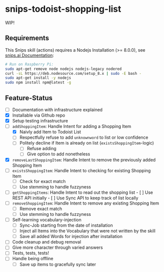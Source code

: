 # snips-todoist-shopping-list

WIP!

## Requirements

This Snips skill (actions) requires a Nodejs Installation (>= 8.0.0), see [snips.ai Documentation](https://docs.snips.ai/getting-started/quick-start-raspberry-pi#step-5:-create-a-constants-file-and-set-the-realm-cloud-instance-url-3):

```sh
# Run on Raspberry Pi:
sudo apt-get remove node nodejs nodejs-legacy nodered
curl -sL https://deb.nodesource.com/setup_8.x | sudo -E bash -
sudo apt-get install -y nodejs
sudo npm install npm@latest -g
```

## Feature-Status

- [ ] Documentation with infrastructure explained
- [x] Installable via Github repo
- [x] Setup testing infrastructure
- [ ] `addShoppingItem`: Handle Intent for adding a Shopping Item
    - [x] Naivly add Item to Todoist List
    - [ ] Respectfully refuse to add `unknownword` to list or low confidence
    - [ ] Politely decline if Item is already on list (`existsShoppingItem`-logic)
        - [ ] Refuse adding
        - [ ] Give option to add nonetheless
- [x] `removeLastShoppingItem`: Handle Intent to remove the previously added Shopping Item
- [ ] `existsShoppingItem`: Handle Intent to checking for existing Shopping Item
    - [ ] Check for exact match
    - [ ] Use stemming to handle fuzzyness
- [ ] `getShoppingItems`: Handle Intent to read out the shopping list
        - [ ] Use REST API initially
        - [ ] Use Sync API to keep track of list locally
- [ ] `removeShoppingItem`: Handle Intent to remove any existing Shopping Item
    - [ ] Remove exact match
    - [ ] Use stemming to handle fuzzyness
- [ ] Self-learning vocabulary-injection
    - [ ] Sync-Job starting from the date of installation
    - [ ] Inject all Items into the Vocabulary that were not written by the skill
    - [ ] Save all added Words for injection after installation
- [ ] Code cleanup and debug removal
- [ ] Give more character through varied answers
- [ ] Tests, tests, tests!
- [ ] Handle being offline
    - [ ] Save up items to gracefully sync later